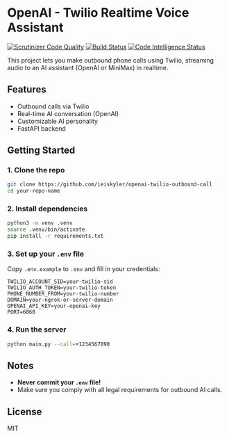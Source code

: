 # OpenAI - Twilio Realtime Voice Assistant
[![Scrutinizer Code Quality](https://scrutinizer-ci.com/g/ieiskyler/openai-twilio-outbound-call/badges/quality-score.png?b=main)](https://scrutinizer-ci.com/g/ieiskyler/openai-twilio-outbound-call/?branch=main)
[![Build Status](https://scrutinizer-ci.com/g/ieiskyler/openai-twilio-outbound-call/badges/build.png?b=main)](https://scrutinizer-ci.com/g/ieiskyler/openai-twilio-outbound-call/build-status/main)
[![Code Intelligence Status](https://scrutinizer-ci.com/g/ieiskyler/openai-twilio-outbound-call/badges/code-intelligence.svg?b=main)](https://scrutinizer-ci.com/code-intelligence)

This project lets you make outbound phone calls using Twilio, streaming audio to an AI assistant (OpenAI or MiniMax) in realtime.

## Features

- Outbound calls via Twilio
- Real-time AI conversation (OpenAI)
- Customizable AI personality
- FastAPI backend

## Getting Started

### 1. Clone the repo

```bash
git clone https://github.com/ieiskyler/openai-twilio-outbound-call
cd your-repo-name
```

### 2. Install dependencies

```bash
python3 -m venv .venv
source .venv/bin/activate
pip install -r requirements.txt
```

### 3. Set up your `.env` file

Copy `.env.example` to `.env` and fill in your credentials:

```
TWILIO_ACCOUNT_SID=your-twilio-sid
TWILIO_AUTH_TOKEN=your-twilio-token
PHONE_NUMBER_FROM=your-twilio-number
DOMAIN=your-ngrok-or-server-domain
OPENAI_API_KEY=your-openai-key
PORT=6060
```

### 4. Run the server

```bash
python main.py --call=+1234567890
```

## Notes

- **Never commit your `.env` file!**
- Make sure you comply with all legal requirements for outbound AI calls.

## License

MIT
